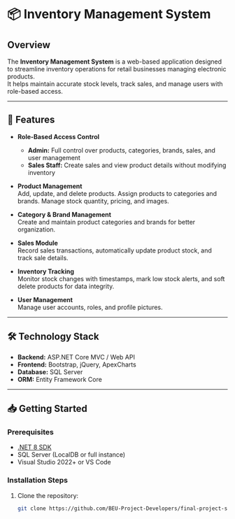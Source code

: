 # 📦 Inventory Management System

## Overview

The **Inventory Management System** is a web-based application designed to streamline inventory operations for retail businesses managing electronic products.  
It helps maintain accurate stock levels, track sales, and manage users with role-based access.

---

## 🚀 Features

- **Role-Based Access Control**  
  - **Admin:** Full control over products, categories, brands, sales, and user management  
  - **Sales Staff:** Create sales and view product details without modifying inventory

- **Product Management**  
  Add, update, and delete products. Assign products to categories and brands. Manage stock quantity, pricing, and images.

- **Category & Brand Management**  
  Create and maintain product categories and brands for better organization.

- **Sales Module**  
  Record sales transactions, automatically update product stock, and track sale details.

- **Inventory Tracking**  
  Monitor stock changes with timestamps, mark low stock alerts, and soft delete products for data integrity.

- **User Management**  
  Manage user accounts, roles, and profile pictures.

---

## 🛠 Technology Stack

- **Backend:** ASP.NET Core MVC / Web API  
- **Frontend:** Bootstrap, jQuery, ApexCharts  
- **Database:** SQL Server  
- **ORM:** Entity Framework Core

---

## 📥 Getting Started

### Prerequisites

- [.NET 8 SDK](https://dotnet.microsoft.com/en-us/download)  
- SQL Server (LocalDB or full instance)  
- Visual Studio 2022+ or VS Code

### Installation Steps

1. Clone the repository:  
   ```bash
   git clone https://github.com/BEU-Project-Developers/final-project-submission-web-applications-aliyevelton
